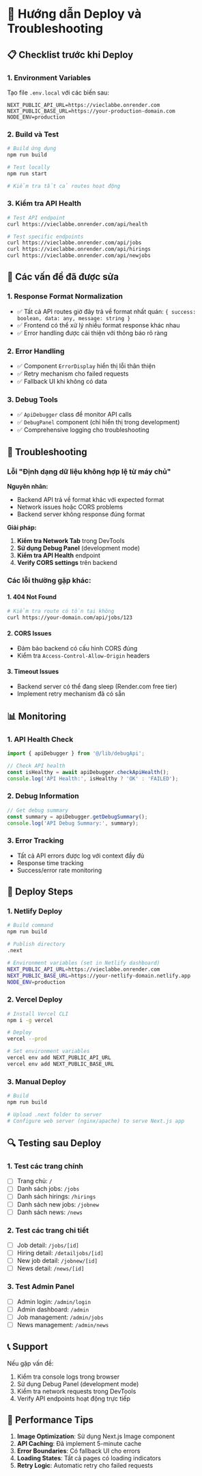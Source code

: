 # 🚀 Hướng dẫn Deploy và Troubleshooting

## 📋 Checklist trước khi Deploy

### 1. Environment Variables
Tạo file `.env.local` với các biến sau:
```env
NEXT_PUBLIC_API_URL=https://vieclabbe.onrender.com
NEXT_PUBLIC_BASE_URL=https://your-production-domain.com
NODE_ENV=production
```

### 2. Build và Test
```bash
# Build ứng dụng
npm run build

# Test locally
npm run start

# Kiểm tra tất cả routes hoạt động
```

### 3. Kiểm tra API Health
```bash
# Test API endpoint
curl https://vieclabbe.onrender.com/api/health

# Test specific endpoints
curl https://vieclabbe.onrender.com/api/jobs
curl https://vieclabbe.onrender.com/api/hirings
curl https://vieclabbe.onrender.com/api/newjobs
```

## 🔧 Các vấn đề đã được sửa

### 1. **Response Format Normalization**
- ✅ Tất cả API routes giờ đây trả về format nhất quán: `{ success: boolean, data: any, message: string }`
- ✅ Frontend có thể xử lý nhiều format response khác nhau
- ✅ Error handling được cải thiện với thông báo rõ ràng

### 2. **Error Handling**
- ✅ Component `ErrorDisplay` hiển thị lỗi thân thiện
- ✅ Retry mechanism cho failed requests
- ✅ Fallback UI khi không có data

### 3. **Debug Tools**
- ✅ `ApiDebugger` class để monitor API calls
- ✅ `DebugPanel` component (chỉ hiển thị trong development)
- ✅ Comprehensive logging cho troubleshooting

## 🐛 Troubleshooting

### Lỗi "Định dạng dữ liệu không hợp lệ từ máy chủ"

**Nguyên nhân:**
- Backend API trả về format khác với expected format
- Network issues hoặc CORS problems
- Backend server không response đúng format

**Giải pháp:**
1. **Kiểm tra Network Tab** trong DevTools
2. **Sử dụng Debug Panel** (development mode)
3. **Kiểm tra API Health** endpoint
4. **Verify CORS settings** trên backend

### Các lỗi thường gặp khác:

#### 1. **404 Not Found**
```bash
# Kiểm tra route có tồn tại không
curl https://your-domain.com/api/jobs/123
```

#### 2. **CORS Issues**
- Đảm bảo backend có cấu hình CORS đúng
- Kiểm tra `Access-Control-Allow-Origin` headers

#### 3. **Timeout Issues**
- Backend server có thể đang sleep (Render.com free tier)
- Implement retry mechanism đã có sẵn

## 📊 Monitoring

### 1. **API Health Check**
```javascript
import { apiDebugger } from '@/lib/debugApi';

// Check API health
const isHealthy = await apiDebugger.checkApiHealth();
console.log('API Health:', isHealthy ? 'OK' : 'FAILED');
```

### 2. **Debug Information**
```javascript
// Get debug summary
const summary = apiDebugger.getDebugSummary();
console.log('API Debug Summary:', summary);
```

### 3. **Error Tracking**
- Tất cả API errors được log với context đầy đủ
- Response time tracking
- Success/error rate monitoring

## 🚀 Deploy Steps

### 1. **Netlify Deploy**
```bash
# Build command
npm run build

# Publish directory
.next

# Environment variables (set in Netlify dashboard)
NEXT_PUBLIC_API_URL=https://vieclabbe.onrender.com
NEXT_PUBLIC_BASE_URL=https://your-netlify-domain.netlify.app
NODE_ENV=production
```

### 2. **Vercel Deploy**
```bash
# Install Vercel CLI
npm i -g vercel

# Deploy
vercel --prod

# Set environment variables
vercel env add NEXT_PUBLIC_API_URL
vercel env add NEXT_PUBLIC_BASE_URL
```

### 3. **Manual Deploy**
```bash
# Build
npm run build

# Upload .next folder to server
# Configure web server (nginx/apache) to serve Next.js app
```

## 🔍 Testing sau Deploy

### 1. **Test các trang chính**
- [ ] Trang chủ: `/`
- [ ] Danh sách jobs: `/jobs`
- [ ] Danh sách hirings: `/hirings`
- [ ] Danh sách new jobs: `/jobnew`
- [ ] Danh sách news: `/news`

### 2. **Test các trang chi tiết**
- [ ] Job detail: `/jobs/[id]`
- [ ] Hiring detail: `/detailjobs/[id]`
- [ ] New job detail: `/jobnew/[id]`
- [ ] News detail: `/news/[id]`

### 3. **Test Admin Panel**
- [ ] Admin login: `/admin/login`
- [ ] Admin dashboard: `/admin`
- [ ] Job management: `/admin/jobs`
- [ ] News management: `/admin/news`

## 📞 Support

Nếu gặp vấn đề:
1. Kiểm tra console logs trong browser
2. Sử dụng Debug Panel (development mode)
3. Kiểm tra network requests trong DevTools
4. Verify API endpoints hoạt động trực tiếp

## 🎯 Performance Tips

1. **Image Optimization**: Sử dụng Next.js Image component
2. **API Caching**: Đã implement 5-minute cache
3. **Error Boundaries**: Có fallback UI cho errors
4. **Loading States**: Tất cả pages có loading indicators
5. **Retry Logic**: Automatic retry cho failed requests
